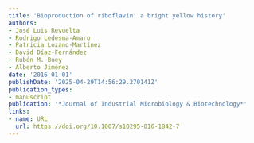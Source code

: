 ```yaml
---
title: 'Bioproduction of riboflavin: a bright yellow history'
authors:
- José Luis Revuelta
- Rodrigo Ledesma‐Amaro
- Patricia Lozano‐Martínez
- David Díaz-Fernández
- Rubén M. Buey
- Alberto Jiménez
date: '2016-01-01'
publishDate: '2025-04-29T14:56:29.270141Z'
publication_types:
- manuscript
publication: '*Journal of Industrial Microbiology & Biotechnology*'
links:
- name: URL
  url: https://doi.org/10.1007/s10295-016-1842-7
---
```

